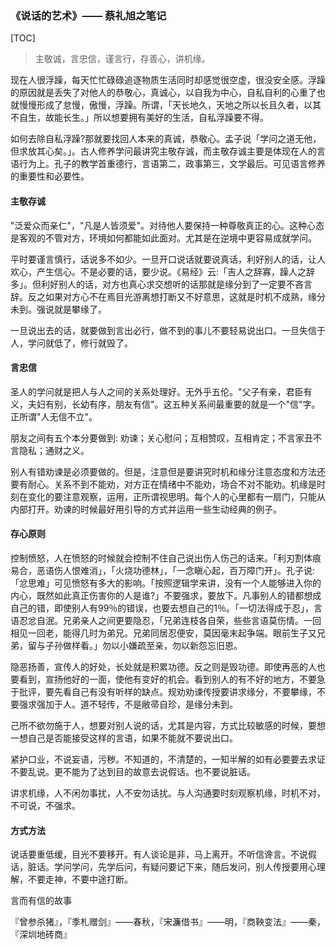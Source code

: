 ### 《说话的艺术》—— 蔡礼旭之笔记

[TOC]

> 主敬诚，言忠信，谨言行，存善心，讲机缘。

现在人很浮躁，每天忙忙碌碌追逐物质生活同时却感觉很空虚，很没安全感。浮躁的原因就是丢失了对他人的恭敬心，真诚心，以自我为中心，自私自利的心重了也就慢慢形成了怠慢，傲慢，浮躁。所谓，「天长地久，天地之所以长且久者，以其不自生，故能长生。」所以想要拥有美好的生活，自私浮躁要不得。

如何去除自私浮躁?那就要找回人本来的真诚，恭敬心。孟子说「学问之道无他，但求放其心矣。」。古人修养学问最讲究主敬存诚，而主敬存诚主要是体现在人的言语行为上。孔子的教学首重德行，言语第二，政事第三，文学最后。可见语言修养的重要性和必要性。



#### 主敬存诚

"泛爱众而亲仁"，"凡是人皆须爱"。对待他人要保持一种尊敬真正的心。这种心态是客观的不管对方，环境如何都能如此面对。尤其是在逆境中更容易成就学问。

平时要谨言慎行，话说多不如少。一旦开口说话就要说真话，利好别人的话，让人欢心，产生信心。不是必要的话，要少说。《易经》云:「吉人之辞寡，躁人之辞多」。但利好别人的话，对方也真心求交想听的话那就是缘分到了一定要不吝言辞。反之如果对方心不在焉目光游离想打断又不好意思，这就是时机不成熟，缘分未到。强说就是攀缘了。

一旦说出去的话，就要做到言出必行，做不到的事儿不要轻易说出口。一旦失信于人，学问就低了，修行就毁了。



#### 言忠信

圣人的学问就是把人与人之间的关系处理好。无外乎五伦。"父子有亲，君臣有义，夫妇有别，长幼有序，朋友有信"。这五种关系间最重要的就是一个"信"字。正所谓"人无信不立"。

朋友之间有五个本分要做到: 劝谏；关心慰问；互相赞叹，互相肯定；不言家丑不言隐私；通财之义。

别人有错劝谏是必须要做的。但是，注意但是要讲究时机和缘分注意态度和方法还要有耐心。关系不到不能劝，对方正在情绪中不能劝，场合不对不能劝。机缘是时刻在变化的要注意观察，运用，正所谓视思明。每个人的心里都有一扇门，只能从内部打开。劝谏的时候最好用引导的方式并运用一些生动经典的例子。



#### 存心原则

控制愤怒，人在愤怒的时候就会控制不住自己说出伤人伤己的话来。「利刃割体痕易合，恶语伤人恨难消」，「火烧功德林」，「一念瞋心起，百万障门开」。孔子说:「忿思难」可见愤怒有多大的影响。「按照逻辑学来讲，没有一个人能够进入你的内心，既然如此真正伤害你的人是谁?」不要强求，要放下。凡事别人的错都想成自己的错，即使别人有99％的错误，也要去想自己的1％。「一切法得成于忍」，言语忍忿自泯。兄弟亲人之间更要隐忍，「兄弟连枝各自荣，些些言语莫伤情。一回相见一回老，能得几时为弟兄。兄弟同居忍便安，莫因毫末起争端。眼前生子又兄弟，留与子孙做样看。」勿以小嫌疏至亲，勿以新怨忘旧恩。

隐恶扬善，宣传人的好处，长处就是积累功德。反之则是毁功德。即使再恶的人也要看到，宣扬他好的一面，使他有变好的机会。看到别人的有不好的地方，不要急于批评，要先看自己有没有听样的缺点。规劝劝谏传授要讲求缘分，不要攀缘，不要强求强加于人。道不轻传，不是敝帚自珍，是缘分未到。

己所不欲勿施于人，想要对别人说的话，尤其是内容，方式比较敏感的时候，要想一想自己是否能接受这样的言语，如果不能就不要说出口。

紧护口业，不说妄语，污秽。不知道的，不清楚的，一知半解的如有必要要去求证不要乱说。更不能为了达到目的故意去说假话。也不要说脏话。

讲求机缘，人不闲勿事扰，人不安勿话扰。与人沟通要时刻观察机缘，时机不对，不可说，不强求。

#### 方式方法

说话要重低缓，目光不要移开。有人谈论是非，马上离开。不听信谗言。不说假话，脏话。学问学问，先学后问，有疑问要记下来，随后发问，别人传授要用心理解，不要走神，不要中途打断。

言而有信的故事

『曾参杀猪』，『季札赠剑』——春秋，『宋濂借书』——明，『商鞅变法』——秦，『深圳地砖商』